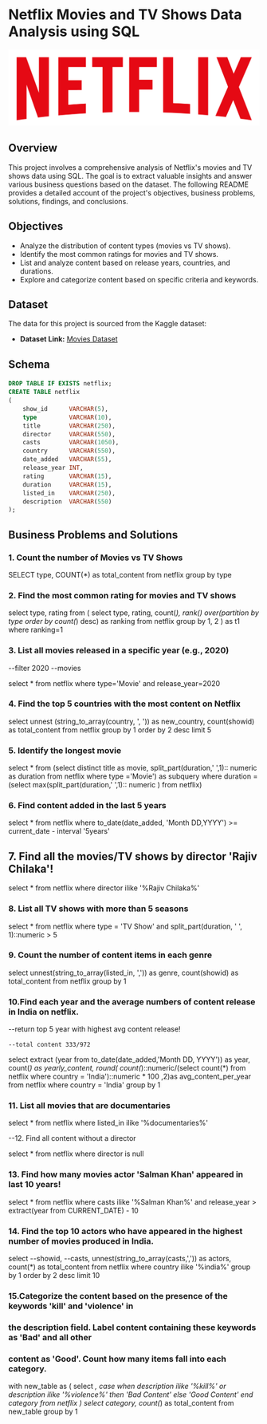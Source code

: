 # Netflix Movies and TV Shows Data Analysis using SQL

![Netflix Logo](https://github.com/devanshiverma10/Netflix_sql_project/blob/main/logo.png)

## Overview
This project involves a comprehensive analysis of Netflix's movies and TV shows data using SQL. The goal is to extract valuable insights and answer various business questions based on the dataset. The following README provides a detailed account of the project's objectives, business problems, solutions, findings, and conclusions.

## Objectives

- Analyze the distribution of content types (movies vs TV shows).
- Identify the most common ratings for movies and TV shows.
- List and analyze content based on release years, countries, and durations.
- Explore and categorize content based on specific criteria and keywords.

## Dataset

The data for this project is sourced from the Kaggle dataset:

- **Dataset Link:** [Movies Dataset](https://www.kaggle.com/datasets/shivamb/netflix-shows?resource=download)

## Schema

```sql
DROP TABLE IF EXISTS netflix;
CREATE TABLE netflix
(
    show_id      VARCHAR(5),
    type         VARCHAR(10),
    title        VARCHAR(250),
    director     VARCHAR(550),
    casts        VARCHAR(1050),
    country      VARCHAR(550),
    date_added   VARCHAR(55),
    release_year INT,
    rating       VARCHAR(15),
    duration     VARCHAR(15),
    listed_in    VARCHAR(250),
    description  VARCHAR(550)
);
```

## Business Problems and Solutions

### 1. Count the number of Movies vs TV Shows

SELECT type, COUNT(*) as total_content
from netflix
group by type

	
### 2. Find the most common rating for movies and TV shows

select
	type,
	rating
from
(
	select 
		type, 
		rating,
		count(*),
		rank() over(partition by type order by count(*) desc) as ranking
	from netflix
	group by 1, 2
) as t1
	where ranking=1
	
	
### 3. List all movies released in a specific year (e.g., 2020)

--filter 2020
--movies

select * from netflix
	where 
	type='Movie'
	and
	release_year=2020

	
### 4. Find the top 5 countries with the most content on Netflix

select 
	unnest (string_to_array(country, ', ')) as new_country,
	count(showid) as total_content
from netflix
group by 1
order by 2 desc
limit 5
	
	
### 5. Identify the longest movie

select * from 
 (select distinct title as movie,
  split_part(duration,' ',1):: numeric as duration 
  from netflix
  where type ='Movie') as subquery
where duration = (select max(split_part(duration,' ',1):: numeric ) from netflix)

		
### 6. Find content added in the last 5 years

select *
from netflix
where
	to_date(date_added, 'Month DD,YYYY') >= current_date - interval '5years'
	
			
## 7. Find all the movies/TV shows by director 'Rajiv Chilaka'!

select * from netflix
where director ilike '%Rajiv Chilaka%'
	
	
### 8. List all TV shows with more than 5 seasons

select * from netflix
where 
	type = 'TV Show'
	and
	split_part(duration, ' ', 1)::numeric > 5

	
### 9. Count the number of content items in each genre

select 
	unnest(string_to_array(listed_in, ',')) as genre,
	count(showid) as total_content
from netflix
group by 1
	

	
### 10.Find each year and the average numbers of content release in India on netflix. 
--return top 5 year with highest avg content release!

	--total content 333/972
select 
	extract (year from to_date(date_added,'Month DD, YYYY')) as year,
	count(*) as yearly_content,
	round(
	count(*)::numeric/(select count(*) from netflix where country = 'India')::numeric * 100
	,2)as avg_content_per_year
from netflix
where country = 'India'
group by 1	
	
	
### 11. List all movies that are documentaries

select * from netflix
where listed_in ilike '%documentaries%'
	

	
--12. Find all content without a director

select * from netflix
where director is null

	
### 13. Find how many movies actor 'Salman Khan' appeared in last 10 years!

select * from netflix
where 
	casts ilike '%Salman Khan%'
	and
	release_year > extract(year from CURRENT_DATE) - 10


### 14. Find the top 10 actors who have appeared in the highest number of movies produced in India.

select 
--showid,
--casts,
unnest(string_to_array(casts,',')) as actors,
count(*) as total_content
from netflix
where country ilike '%india%'
group by 1
order by 2 desc
limit 10
	

### 15.Categorize the content based on the presence of the keywords 'kill' and 'violence' in 
### the description field. Label content containing these keywords as 'Bad' and all other 
### content as 'Good'. Count how many items fall into each category.

with new_table
as 
(
select
*,
	case 
	when 
	   description ilike '%kill%' or
	   description ilike '%violence%' then 'Bad Content'
	   else 'Good Content'
	end category
from netflix
)
select 
	category,
	count(*) as total_content
from new_table
group by 1
	

